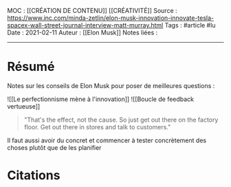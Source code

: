 MOC : [[CRÉATION DE CONTENU]] [[CRÉATIVITÉ]]
Source : https://www.inc.com/minda-zetlin/elon-musk-innovation-innovate-tesla-spacex-wall-street-journal-interview-matt-murray.html
Tags : #article #lu 
Date : 2021-02-11
Auteur : [[Elon Musk]]
Notes liées : 
***

# Résumé
Notes sur les conseils de Elon Musk pour poser de meilleures questions :

![[Le perfectionnisme mène à l'innovation]]
![[Boucle de feedback vertueuse]]

> "That's the effect, not the cause. So just get out there on the factory floor. Get out there in stores and talk to customers." 

Il faut aussi avoir du concret et commencer à tester concrètement des choses plutôt que de les planifier





# Citations